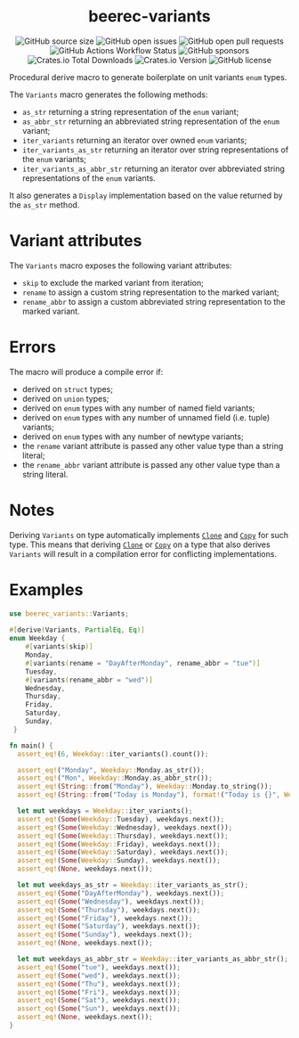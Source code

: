 <div align="center">
  <h1 align="center">beerec-variants</h1>

  ![GitHub source size](https://img.shields.io/github/languages/code-size/marcoradocchia/beerec-variants?color=ea6962&logo=github&style=flat-square)
  ![GitHub open issues](https://img.shields.io/github/issues-raw/marcoradocchia/beerec-variants?color=d8a657&logo=github&style=flat-square)
  ![GitHub open pull requests](https://img.shields.io/github/issues-pr-raw/marcoradocchia/beerec-variants?color=89b482&logo=github&style=flat-square)
  ![GitHub Actions Workflow Status](https://img.shields.io/github/actions/workflow/status/marcoradocchia/beerec-variants/rust.yml?color=7daea3&logo=github&style=flat-square)
  ![GitHub sponsors](https://img.shields.io/github/sponsors/marcoradocchia?color=d3869b&logo=github&style=flat-square)
  ![Crates.io Total Downloads](https://img.shields.io/crates/d/beerec-variants?color=89b482&logo=rust&style=flat-square)
  ![Crates.io Version](https://img.shields.io/crates/v/beerec-variants?color=d3869b&logo=rust&style=flat-square)
  ![GitHub license](https://img.shields.io/github/license/marcoradocchia/beerec-variants?color=e78a4e&style=flat-square)
</div>

Procedural derive macro to generate boilerplate on unit variants `enum` types.

The `Variants` macro generates the following methods:
- `as_str` returning a string representation of the `enum` variant;
- `as_abbr_str` returning an abbreviated string representation of the `enum` variant;
- `iter_variants` returning an iterator over owned `enum` variants;
- `iter_variants_as_str` returning an iterator over string representations of the `enum` variants;
- `iter_variants_as_abbr_str` returning an iterator over abbreviated string representations of the `enum` variants.

It also generates a `Display` implementation based on the value returned by the `as_str` method.

# Variant attributes

The `Variants` macro exposes the following variant attributes:
- `skip` to exclude the marked variant from iteration;
- `rename` to assign a custom string representation to the marked variant;
- `rename_abbr` to assign a custom abbreviated string representation to the marked variant.

# Errors

The macro will produce a compile error if:
- derived on `struct` types;
- derived on `union` types;
- derived on `enum` types with any number of named field variants;
- derived on `enum` types with any number of unnamed field (i.e. tuple) variants;
- derived on `enum` types with any number of newtype variants;
- the `rename` variant attribute is passed any other value type than a string literal;
- the `rename_abbr` variant attribute is passed any other value type than a string literal.

# Notes 
Deriving `Variants` on type automatically implements [`Clone`] and [`Copy`] for such type.
This means that deriving [`Clone`] or [`Copy`] on a type that also derives `Variants`
will result in a compilation error for conflicting implementations.

[`Display`]: https://doc.rust-lang.org/std/fmt/trait.Display.html
[`Clone`]: https://doc.rust-lang.org/std/clone/trait.Clone.html
[`Copy`]: https://doc.rust-lang.org/std/marker/trait.Copy.html

# Examples

```rust
use beerec_variants::Variants;
 
#[derive(Variants, PartialEq, Eq)]
enum Weekday {
    #[variants(skip)]
    Monday,
    #[variants(rename = "DayAfterMonday", rename_abbr = "tue")]
    Tuesday,
    #[variants(rename_abbr = "wed")]
    Wednesday,
    Thursday,
    Friday,
    Saturday,
    Sunday,
 }

fn main() {
  assert_eq!(6, Weekday::iter_variants().count());

  assert_eq!("Monday", Weekday::Monday.as_str());
  assert_eq!("Mon", Weekday::Monday.as_abbr_str());
  assert_eq!(String::from("Monday"), Weekday::Monday.to_string());
  assert_eq!(String::from("Today is Monday"), format!("Today is {}", Weekday::Monday));

  let mut weekdays = Weekday::iter_variants();
  assert_eq!(Some(Weekday::Tuesday), weekdays.next());
  assert_eq!(Some(Weekday::Wednesday), weekdays.next());
  assert_eq!(Some(Weekday::Thursday), weekdays.next());
  assert_eq!(Some(Weekday::Friday), weekdays.next());
  assert_eq!(Some(Weekday::Saturday), weekdays.next());
  assert_eq!(Some(Weekday::Sunday), weekdays.next());
  assert_eq!(None, weekdays.next());

  let mut weekdays_as_str = Weekday::iter_variants_as_str();
  assert_eq!(Some("DayAfterMonday"), weekdays.next());
  assert_eq!(Some("Wednesday"), weekdays.next());
  assert_eq!(Some("Thursday"), weekdays.next());
  assert_eq!(Some("Friday"), weekdays.next());
  assert_eq!(Some("Saturday"), weekdays.next());
  assert_eq!(Some("Sunday"), weekdays.next());
  assert_eq!(None, weekdays.next());

  let mut weekdays_as_abbr_str = Weekday::iter_variants_as_abbr_str();
  assert_eq!(Some("tue"), weekdays.next());
  assert_eq!(Some("wed"), weekdays.next());
  assert_eq!(Some("Thu"), weekdays.next());
  assert_eq!(Some("Fri"), weekdays.next());
  assert_eq!(Some("Sat"), weekdays.next());
  assert_eq!(Some("Sun"), weekdays.next());
  assert_eq!(None, weekdays.next());
}
```
